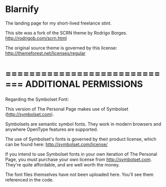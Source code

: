 Blarnify
========

The landing page for my short-lived freelance stint.

This site was a fork of the SCRN theme by Rodrigo Borges. http://rodrigob.com/scrn.html

The original source theme is governed by this license: http://themeforest.net/licenses/regular

=============================
ADDITIONAL PERMISSIONS
=============================

### 

Regarding the Symbolset Font:

This version of The Personal Page makes use of Symbolset (http://symbolset.com). 

Symbolsets are semantic symbol fonts. They work in modern browsers and anywhere OpenType features are supported.

The use of Symbolset's fonts is governed by their product license, which can be found here: http://symbolset.com/license/

If you intend to use Symbolset fonts in your own iteration of The Personal Page, you must purchase your own license from http://symbolset.com. They're quite affordable, and are well worth the money.

The font files themselves have not been uploaded here. You'll see them referenced in the code.